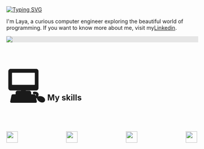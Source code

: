 <div style="display:100%">
    <div style="display:40%">
            <a  href="https://git.io/typing-svg">
        <img  src="https://readme-typing-svg.herokuapp.com?font=Fira+Code&pause=1000&random=false&width=435&lines=Hi+there+welcome+to+my+Githube!" alt="Typing SVG" />
    </a>
    <p>I'm Laya, a curious computer engineer exploring the beautiful world of programming.  If you want to know more about me, visit my<a href="https://www.linkedin.com/in/laya-mahmoodi-335512326?utm_source=share&utm_campaign=share_via&utm_content=profile&utm_medium=android_app">Linkedin</a>.<p/>
    </div>
    <div style="display:60%">
    <img style="display: block;-webkit-user-select: none;margin: auto;background-color: hsl(0, 0%, 90%);" src="https://user-images.githubusercontent.com/5713670/87202985-820dcb80-c2b6-11ea-9f56-7ec461c497c3.gif">
    </div>
</div><br>

## <span style='font-size:100px;'>&#128187;</span> My skills
 
<div style="display: flex; align-items: center; justify-content: space-between;">
<img align="left" width="30px" src="https://camo.githubusercontent.com/d91a719ff03fb705982d4462a546806028623ddf5c558c7cf969c41afa7310e0/68747470733a2f2f63646e2e6a7364656c6976722e6e65742f67682f64657669636f6e732f64657669636f6e2f69636f6e732f68746d6c352f68746d6c352d706c61696e2e737667" data-canonical-src="https://cdn.jsdelivr.net/gh/devicons/devicon/icons/html5/html5-plain.svg" style="max-width: 100%;">

<img align="left" width="30px" src="https://camo.githubusercontent.com/15166a15835f145259844be455ab5945594a70c48a3090aa83d193bd5e3e9bc5/68747470733a2f2f63646e2e6a7364656c6976722e6e65742f67682f64657669636f6e732f64657669636f6e2f69636f6e732f6769742f6769742d6f726967696e616c2e737667" data-canonical-src="https://cdn.jsdelivr.net/gh/devicons/devicon/icons/css3/css3-plain.svg" style="max-width: 100%;">

<img align="left" width="30px" src="https://camo.githubusercontent.com/34c801e15a80d0d62f3da09bc6ca4f46a243457939381ae67f5003bdac51d432/68747470733a2f2f63646e2e6a7364656c6976722e6e65742f67682f64657669636f6e732f64657669636f6e2f69636f6e732f6a6176617363726970742f6a6176617363726970742d706c61696e2e737667" data-canonical-src="https://cdn.jsdelivr.net/gh/devicons/devicon/icons/javascript/javascript-plain.svg" style="max-width: 100%;">

<img align="left" width="30px" src="https://camo.githubusercontent.com/aca95aa2f447d7f13f23a47b88e6eb655f5e5ea279b2a37da6eae2d2197aefe0/68747470733a2f2f63646e2e6a7364656c6976722e6e65742f67682f64657669636f6e732f64657669636f6e2f69636f6e732f637373332f637373332d706c61696e2e737667" data-canonical-src="https://cdn.jsdelivr.net/gh/devicons/devicon/icons/react/react-original.svg" style="max-width: 100%;">

</div>

